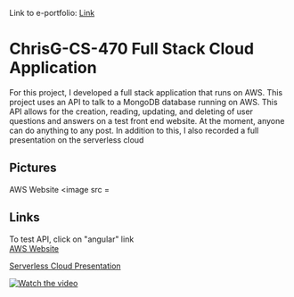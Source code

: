 Link to e-portfolio: <a id="raw-url" href="https://flywheel11.github.io/">Link</a><br>
# ChrisG-CS-470 Full Stack Cloud Application
For this project, I developed a full stack application that runs on AWS. This project uses an API to talk to a MongoDB database running on AWS. This API allows for the creation, reading, updating, and deleting of user questions and answers on a test front end website. At the moment, anyone can do anything to any post. In addition to this, I also recorded a full presentation on the serverless cloud

## Pictures
AWS Website
<image src = 
## Links
To test API, click on "angular" link<br>
<a id="raw-url" href="http://chrisgcs470.s3-website.us-east-2.amazonaws.com/">AWS Website</a>


<a id="raw-url" href="http://chrisgcs470.s3-website.us-east-2.amazonaws.com/questions/about/angular">Serverless Cloud Presentation</a>

[![Watch the video](https://img.youtube.com/vi/kPjWALH-5js&t/maxresdefault.jpg)](https://youtu.be/kPjWALH-5js&t)


